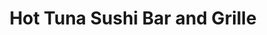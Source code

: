 ---
layout: place
title: "Hot Tuna Sushi Bar and Grille"
permalink: /florida/oldsmar/hot-tuna-sushi-bar-and-grille.html
stateAbbr: FL
stateName: Florida
cityName: Oldsmar
seo:
  name: "Hot Tuna Sushi Bar and Grille"
  type: Restaurant
  links: https://hottunasushi.com/
description: "Sushi rolls, Japanese entrees & happy hour deals draw locals to this intimate, contemporary eatery. Hot Tuna Sushi Bar and Grille serves delicious sushi in Oldsmar, Florida. Try fresh Japanese dishes for a great dining experience. Available for takeout, delivery, lunch, and dinner."
place_id: ChIJ6bB__E_swogRZUESzujtwFQ
photos:
  - name: >-
      places/ChIJ6bB__E_swogRZUESzujtwFQ/photos/AeeoHcIH0Z-TTGztZ8ROCmqWqytDQ3N7yi3JbNJS5YYQUsodPhX1HiHdtLldDMdQTZPtlX85gmMlhihO5gndSAKinuG_p4s5PMlfKW3Jk6oYWg1G39f8hjHVZT4aRfZAe9RQxGI1sCTNm0SFykoofr-Iv2TECP9dIqL0C3pCWKB5LmQS5PVqci4TIWrEiLBgmGD5ZrzePhdQL1Z15C_pp-ewXdsPBG1s4TjL8Afu0m3WrzRzbUEOaqnTqS8YuLvtIvI8-VlHz8d8nyd6o_lQ4oPf49Sp6BwAb6Qm-Dveq97OqqjcwA
    widthPx: 2048
    heightPx: 1371
    authorAttributions:
      - displayName: Hot Tuna Sushi Bar and Grille
        uri: https://maps.google.com/maps/contrib/115314160580770774689
        photoUri: >-
          https://lh3.googleusercontent.com/a-/ALV-UjWf8BvYoeQBna5U9sQ_ZbjkdnFcwfobuBea1iAeg2NVxlK7gtAr=s100-p-k-no-mo
    flagContentUri: >-
      https://www.google.com/local/imagery/report/?cb_client=maps_api_places.places_api&image_key=!1e10!2sAF1QipPZMOtY3nJ0wes346SY9cPEgkjfwDjncanfQWei&hl=en-US
    googleMapsUri: >-
      https://www.google.com/maps/place//data=!3m4!1e2!3m2!1sAF1QipPZMOtY3nJ0wes346SY9cPEgkjfwDjncanfQWei!2e10!4m2!3m1!1s0x88c2ec4ffc7fb0e9:0x54c0ede8ce124165
  - name: >-
      places/ChIJ6bB__E_swogRZUESzujtwFQ/photos/AeeoHcIoeQHCGZA6xUuxtZnElIN_mcnd5PeFoXGTEY3EE7liyEoXBrmZNOC9A7C94OnqxPH90yGt_AsbJ1-toAVzxs8bMaOnn-35QErlQxVGFby_-b8y3MudPbdh4VFDO4Rm42csvcej-vYZ5ztQBEmsciC5X8B9icedsIw9pGkJkaL1ESrY9WyLayjooIVGKOXbedusBmgLH_qXpMsyfMH16ltGA8kGfqii9c_IrE2oiGVSJPIfqu8eg8lBEcl5NyZdbweMfk20wM3wv2QtynWHSCsWJA-SfCzn-ZNcxBePDP2d6Q
    widthPx: 555
    heightPx: 370
    authorAttributions:
      - displayName: Hot Tuna Sushi Bar and Grille
        uri: https://maps.google.com/maps/contrib/115314160580770774689
        photoUri: >-
          https://lh3.googleusercontent.com/a-/ALV-UjWf8BvYoeQBna5U9sQ_ZbjkdnFcwfobuBea1iAeg2NVxlK7gtAr=s100-p-k-no-mo
    flagContentUri: >-
      https://www.google.com/local/imagery/report/?cb_client=maps_api_places.places_api&image_key=!1e10!2sAF1QipNCqf2ERHerLUYq1IXes33D_KmfcYdYYFBgOuTe&hl=en-US
    googleMapsUri: >-
      https://www.google.com/maps/place//data=!3m4!1e2!3m2!1sAF1QipNCqf2ERHerLUYq1IXes33D_KmfcYdYYFBgOuTe!2e10!4m2!3m1!1s0x88c2ec4ffc7fb0e9:0x54c0ede8ce124165
  - name: >-
      places/ChIJ6bB__E_swogRZUESzujtwFQ/photos/AeeoHcIi6bN0IVj16PNIGhtepgO5qio3hjdn5aH6VrzR34Ktrz4y8dc0TBcmOHDIuSC53do86n9fERYuR7hAttEb1V5naRKoHmVXwxgqdHkEa4Px2MOkrpc-mjIpVdHUSQ61648K4JzLKv77qytD8DlrpvkSd-Mo6hcZhRYPlvdWNFYaG8N_C8F6yAC4hN3kBVv7CAIDRXcjoII3wtdLfi_RAKfA0Cx3D8uw5cz0pN6YiOgfEn5oDS5I1HJs2Wjogb8G58-V47nJOZrVUJGzA4JAjJWyfzHTJ82Q5GE3s7n83r_iKyzfhi1l1axO_b_qUVgudPDLosr1eSM35yaj21oL3cRlk5t7LuwYn1DZZZH3FE7D6J2KW6C7qjo_4QXFa243bJyipzTHGO9j_ecEqg6VGYLFxqWiOFZFIY5gqsPQQ_YN4xP3
    widthPx: 4080
    heightPx: 3072
    authorAttributions:
      - displayName: Ryan B
        uri: https://maps.google.com/maps/contrib/100243330660912200376
        photoUri: >-
          https://lh3.googleusercontent.com/a-/ALV-UjWUD2Q6SLXNpPRtaquW6nsv5GodR6S0EKKZhpXHk4xHWagTIlI=s100-p-k-no-mo
    flagContentUri: >-
      https://www.google.com/local/imagery/report/?cb_client=maps_api_places.places_api&image_key=!1e10!2sCIHM0ogKEICAgICT0vuLpgE&hl=en-US
    googleMapsUri: >-
      https://www.google.com/maps/place//data=!3m4!1e2!3m2!1sCIHM0ogKEICAgICT0vuLpgE!2e10!4m2!3m1!1s0x88c2ec4ffc7fb0e9:0x54c0ede8ce124165
  - name: >-
      places/ChIJ6bB__E_swogRZUESzujtwFQ/photos/AeeoHcLzHwW6IX0x9hooMjGD5RTRXIMgAEdNoDf1wwcVhmLkcgRkdullSs2Xq1kKh5tmmt3wBmPYxcP3KtnTWFULbUo9g_XC5CbhSBpnPGeGsBgJINT5oeAbQKVbsBy2Ec9o_TPEFPr-RCKAXq_xEZ06FTIPLL_7J6sU7JAwEl1KXrqVHSmeFiH9Zm1uCaZHZ5AOlH2ab0RgY4GMSByWHj_ajus4QtWTCN4BtHTdAXj73Ju40FHB5B8Zs9rJn4tpdxn8B89m2fBmxaeY62vvLrnQAqXDwdLbYSi8R9LqEe_6SgKZcVHEGnZ9T3p-yDfk7IV3hIOBZqv76vtMXSCHhwGRx70gsnbtGk53fRSfrEXigUXxQ021qhAKx6Ew9HAs1y1H_J467mGXgJe1nrC9xQZJUp1Sqq86U8x0WqUoO6Rr7gc
    widthPx: 3024
    heightPx: 4032
    authorAttributions:
      - displayName: L Sipe
        uri: https://maps.google.com/maps/contrib/113645442367734388091
        photoUri: >-
          https://lh3.googleusercontent.com/a/ACg8ocKNQ0fWLQqqSaO-Po38AKmVBgX-5OGTcU8S3h-mbxwabUuhsfA=s100-p-k-no-mo
    flagContentUri: >-
      https://www.google.com/local/imagery/report/?cb_client=maps_api_places.places_api&image_key=!1e10!2sCIHM0ogKEICAgIC53vGrJQ&hl=en-US
    googleMapsUri: >-
      https://www.google.com/maps/place//data=!3m4!1e2!3m2!1sCIHM0ogKEICAgIC53vGrJQ!2e10!4m2!3m1!1s0x88c2ec4ffc7fb0e9:0x54c0ede8ce124165
  - name: >-
      places/ChIJ6bB__E_swogRZUESzujtwFQ/photos/AeeoHcLE5mYBtOjadl9G87ICftssVP6dmRTR8tWyd09w6Cy-T_mM4CZH7PacUCXNOvE_PlF2YN6EyhA-y1oDB6DvxyveRinWcQi2XlwLBFIY9oq0oSc2KzanFHi2rsPwH-1b3GZXodyJ1jxOw1oOffV6L0aEnPyObAb0jUvn0c-lfSDfiMrz2UE7N7t9-QIu27au2CFNhJd-oe30-TFVFX-YuvS5co5hNpCw6AtULKu-0tKlo72bIPKBaaSENDI7_ROOamQN5SL7ZtUSi4WkyB4rF4BzYUaiSRQeB6BkS6mAjfu1wpUQQGx_fd7dWclLKGhdAMEnHuSaLvJDrDhTYMKevEwMLoXnchjmWSDeYBbtbXw_TrHjGkJH9ztR6sVHjGAmzZVEoWyZ3bLrzBt-UZSYALEdCsxYKR1vM40XtQYDUO7UVg
    widthPx: 3000
    heightPx: 4000
    authorAttributions:
      - displayName: Steve McDonald
        uri: https://maps.google.com/maps/contrib/117985419989497869210
        photoUri: >-
          https://lh3.googleusercontent.com/a-/ALV-UjWbxEt6LJ8wc7bFL44KQ9MByddqYAGEg3oM6LRGE1pISzhlSInFtg=s100-p-k-no-mo
    flagContentUri: >-
      https://www.google.com/local/imagery/report/?cb_client=maps_api_places.places_api&image_key=!1e10!2sCIHM0ogKEICAgMCg8tOwGA&hl=en-US
    googleMapsUri: >-
      https://www.google.com/maps/place//data=!3m4!1e2!3m2!1sCIHM0ogKEICAgMCg8tOwGA!2e10!4m2!3m1!1s0x88c2ec4ffc7fb0e9:0x54c0ede8ce124165
  - name: >-
      places/ChIJ6bB__E_swogRZUESzujtwFQ/photos/AeeoHcLhvFPH8ezkoKjfSO4OB8qW1uiuF2bbChcNxwrBmbImn7pJbowESSfk4jv90ftK-8UKwM1zoaFKfZPMy6Md-aPteCkKxQ_d006VzCpVAG0-mthRQuE1JEMMyJT5SiIhOcHi0IIVAhh3YtrFCz4DWeI8xXbrqvYEtDrrkiCD-SAUtsPU5Ejinr21LeeIVqJYmlGwOTIhE-HYyya-eE9PdqC02Sj7tBOI8K1xX_CdvHuiniQZp9OzVZmvnRFAIBHDe6geOUNTtF9VSwFH6tq13uCNNdimhxwltlyqPZcSaqDbw_VzFBUuT3sK7CYcZ6DxMxqAVjUEXcYNZ-WPLrRCQsBK8J01uk9MCVh87_CQlyOzZlGNKcBDxuO7F43HkGpSXkFD_xAholmy7yYSEaNPBUDiI-SDFsyEpng-iDZdPOEliA
    widthPx: 4032
    heightPx: 3024
    authorAttributions:
      - displayName: Ashley M
        uri: https://maps.google.com/maps/contrib/105749283064612641003
        photoUri: >-
          https://lh3.googleusercontent.com/a-/ALV-UjWl19mIbAvWlSNZD70X2pdr5EnUNu1cAXeduYeQLUQHwsm9K9EP0Q=s100-p-k-no-mo
    flagContentUri: >-
      https://www.google.com/local/imagery/report/?cb_client=maps_api_places.places_api&image_key=!1e10!2sCIHM0ogKEICAgIDZwNiITA&hl=en-US
    googleMapsUri: >-
      https://www.google.com/maps/place//data=!3m4!1e2!3m2!1sCIHM0ogKEICAgIDZwNiITA!2e10!4m2!3m1!1s0x88c2ec4ffc7fb0e9:0x54c0ede8ce124165
  - name: >-
      places/ChIJ6bB__E_swogRZUESzujtwFQ/photos/AeeoHcJf7LcRMZkbX0bFwBgu9Yga1EtrbEXSRnWIfTroWqhEb9kFz2Y-174PJz96oLA7rldddFbR1Mroo-JHemQQnF3X-e8PtU3vzZ32x0kdRehVJb8HS23XVIcozCKaLTeYXV96Qy97hR6-YlGUHWEXNnZsnFGG2vyvppUXizRytHX1GzURIW6VwgDrCvzXyJPOJ2yGfoOzD0Cdt7v2Zmj4x-bXWL3dny7DbmyyKs_UoL7DerPd9ygJz6pU9BP5lQ3myhGZIgtyy3AKIW0X4yYBADX2R3qItfL_JF88f8y1vAhSlnfc5zSbmVsskEndzBQ31_WgT7lmLPfOsPOkPkRwLCIxqPAzpSJs2oa9tZDMwST5dkoIf_cfSlWe_XbgpNRkPfy5tKs1GeaiRdUdGpFjnJ5-MN0q2STFJ07s1dzKjFKQxTI6
    widthPx: 4000
    heightPx: 3000
    authorAttributions:
      - displayName: Suzanne Queen
        uri: https://maps.google.com/maps/contrib/111835111561972189515
        photoUri: >-
          https://lh3.googleusercontent.com/a/ACg8ocKATRkbUzohY2DE3XPPwnXrogIfdbNwk-7mIqfSVsUdY6f9cQ=s100-p-k-no-mo
    flagContentUri: >-
      https://www.google.com/local/imagery/report/?cb_client=maps_api_places.places_api&image_key=!1e10!2sCIHM0ogKEICAgIDR3rjwxAE&hl=en-US
    googleMapsUri: >-
      https://www.google.com/maps/place//data=!3m4!1e2!3m2!1sCIHM0ogKEICAgIDR3rjwxAE!2e10!4m2!3m1!1s0x88c2ec4ffc7fb0e9:0x54c0ede8ce124165
  - name: >-
      places/ChIJ6bB__E_swogRZUESzujtwFQ/photos/AeeoHcKIYMuy5e3emq0Y5tC8bxKEShwJqR0Zl85fBQMedB1DBjzrIwk5CI7su1owbfaG8zR5lfNj822FNWi8qymB-szJ459CvasNKuThImICplwdtncf8Z5fai0gNkpboKdkXXbrBFbKcVi9-vWNrQPXynX4wdeshGeoNMOBYTmy0cJfNVR9Y-H2gkxdMXjpKuC8asrmpmcDI3s0hJAwTO5E9IDdDrxhOtrDGcqiJDLaJN546kXdX-MEs7oeEO9MvoAbTjmAVkUkDyLg2b3ULIDzaOmw33ICZQIr6FU5vANL4jqsoNcfE4sITgjmSBcR1AlbXu81mvyBNIp6ouvOyKKB4C_7SL45Gn7pC_tIIXwvdBErVqmW4805j4493nxFJ2jAFNVJ1TN8YMjEO-1zlhTdXOpol2Ff4ym0bMhHjb6IZzpiS9Ip
    widthPx: 1920
    heightPx: 1080
    authorAttributions:
      - displayName: Mr. Ryder
        uri: https://maps.google.com/maps/contrib/100925180993700519001
        photoUri: >-
          https://lh3.googleusercontent.com/a-/ALV-UjWlhpIfHkHeylA5JzQAB3UNCIsp7xZflfU-N1_OfG0Bl5FYeSFPaQ=s100-p-k-no-mo
    flagContentUri: >-
      https://www.google.com/local/imagery/report/?cb_client=maps_api_places.places_api&image_key=!1e10!2sCIHM0ogKEICAgIC-8ZWFwgE&hl=en-US
    googleMapsUri: >-
      https://www.google.com/maps/place//data=!3m4!1e2!3m2!1sCIHM0ogKEICAgIC-8ZWFwgE!2e10!4m2!3m1!1s0x88c2ec4ffc7fb0e9:0x54c0ede8ce124165
  - name: >-
      places/ChIJ6bB__E_swogRZUESzujtwFQ/photos/AeeoHcKf-kgpyWNfkQwG8cGn0a_DcCHxPPQOMfnT9_5cJJfNDoIg5eNjKqRSZ39XgHM5R4W5mG7RkymLgeWdqRziOt-XZSNTAAgvgYai1H1TjhELZDqXEUPaFS5wG6T-O0e_QmnO-g5Q_qUXe2VtgOG0UY1pGGLq3t6DUfiYkelUG6aab1maS23Hhq2u3CNxL4cF2YAG4gPOvp38V3rtJrzQWipjmMOsirQ65H8T_aUZEUX6G5Xdt1BgrR1THjOlwhuOnWXSIoRj-ZhmWeRM9riorkjMx1ixvMfUITBt7T1uLL60oqQ7kFa2PAliRanmugxfeu0-MDRnKUBA8rEVqb1IBf3V9UF5QekXe4vqn5bOEqcsxzuSRDHUtgTzNR0-1y1sp5TLfugr4lIiKR7PuBmUNB4n8vKxY7nCpnA17Ow39MHFeA
    widthPx: 4032
    heightPx: 2268
    authorAttributions:
      - displayName: Ryan Brooks
        uri: https://maps.google.com/maps/contrib/109409844809032139267
        photoUri: >-
          https://lh3.googleusercontent.com/a/ACg8ocK7MQISHZuxyseIiD8USwUYIE4-4H5jtjPl0XDSvo6055v_8w=s100-p-k-no-mo
    flagContentUri: >-
      https://www.google.com/local/imagery/report/?cb_client=maps_api_places.places_api&image_key=!1e10!2sCIHM0ogKEICAgIDmob2rPg&hl=en-US
    googleMapsUri: >-
      https://www.google.com/maps/place//data=!3m4!1e2!3m2!1sCIHM0ogKEICAgIDmob2rPg!2e10!4m2!3m1!1s0x88c2ec4ffc7fb0e9:0x54c0ede8ce124165
  - name: >-
      places/ChIJ6bB__E_swogRZUESzujtwFQ/photos/AeeoHcLXrwHmlRaW6pdvqBrEakUCqWUjvpm48BOYbNlt-CKI0Va1cM5Lbp1QHxUTlK6C_mZ4Zvcw0GdJ7DX73zhQ1WLT9k4HLFP2xGm10Ui-Yq_NIWfvZHdKIzunTvoob3RgWNJT-gDbT834wl5Mot-m_F0_nEwKXEf9Qa8O-RhB3TnxmuycQam7IMNGdNFhN1p4D4LLySsLiZaqjWbA0OaZvP_-VGI9HXlatIby3lo-_egs0-hanD8ewf_8U-f_Gu63-m9RZA4mInqIIPZ0KopWX2cjR7r05BWeJ43IyYVgp6EmsTfYXV-dYHMfXhIO3wvWzDs5w5bzqb5fY3vJorf615smnmMLfkaB0gFdO9_oHEyBS0bzeaWWzR4SE4oA95fsUSAOxu66ew_dRGHBX8YPDorSN-vLFTOAe50_D5tLzTQD0H3t
    widthPx: 4032
    heightPx: 2268
    authorAttributions:
      - displayName: Ryan Brooks
        uri: https://maps.google.com/maps/contrib/109409844809032139267
        photoUri: >-
          https://lh3.googleusercontent.com/a/ACg8ocK7MQISHZuxyseIiD8USwUYIE4-4H5jtjPl0XDSvo6055v_8w=s100-p-k-no-mo
    flagContentUri: >-
      https://www.google.com/local/imagery/report/?cb_client=maps_api_places.places_api&image_key=!1e10!2sCIHM0ogKEICAgIDmob3LowE&hl=en-US
    googleMapsUri: >-
      https://www.google.com/maps/place//data=!3m4!1e2!3m2!1sCIHM0ogKEICAgIDmob3LowE!2e10!4m2!3m1!1s0x88c2ec4ffc7fb0e9:0x54c0ede8ce124165
address: 3689 Tampa Rd, Oldsmar, FL 34677, USA
street: 3689 Tampa Rd
city: Oldsmar
state: FL
zip: '34677'
country: USA
neighborhood: null
latitude: '28.045017'
longitude: '-82.680817'
accessibility_options:
  wheelchairAccessibleParking: true
  wheelchairAccessibleEntrance: true
  wheelchairAccessibleRestroom: true
  wheelchairAccessibleSeating: true
business_status: OPERATIONAL
name: Hot Tuna Sushi Bar and Grille
google_maps_links:
  directionsUri: >-
    https://www.google.com/maps/dir//''/data=!4m7!4m6!1m1!4e2!1m2!1m1!1s0x88c2ec4ffc7fb0e9:0x54c0ede8ce124165!3e0
  placeUri: https://maps.google.com/?cid=6107142678859891045
  writeAReviewUri: >-
    https://www.google.com/maps/place//data=!4m3!3m2!1s0x88c2ec4ffc7fb0e9:0x54c0ede8ce124165!12e1
  reviewsUri: >-
    https://www.google.com/maps/place//data=!4m4!3m3!1s0x88c2ec4ffc7fb0e9:0x54c0ede8ce124165!9m1!1b1
  photosUri: >-
    https://www.google.com/maps/place//data=!4m3!3m2!1s0x88c2ec4ffc7fb0e9:0x54c0ede8ce124165!10e5
primary_type: Sushi Restaurant
opening_hours:
  regular: null
  current: null
secondary_opening_hours:
  regular:
    weekdayDescriptions: null
    type: null
  current:
    weekdayDescriptions: null
    type: null
phone: (813) 818-8862
price_level: PRICE_LEVEL_MODERATE
price_range: null
rating: '4.6'
rating_count: 1120
website: https://hottunasushi.com/
reviews:
  - name: >-
      places/ChIJ6bB__E_swogRZUESzujtwFQ/reviews/ChZDSUhNMG9nS0VJQ0FnSUNfdk1tWUlnEAE
    relativePublishTimeDescription: a month ago
    rating: 5
    text:
      text: >-
        We celebrated our anniversary and Valentine's Day evening, and it was
        truly unforgettable. The food was outstanding, and the service was
        top-notch. A special thanks to Natalie for making our experience even
        better. The filet mignon was out of this world! Yes, at a sushi
        restaurant! We enjoyed the house Cabernet Sauvignon, which was the
        perfect complement to our meal. The cold sake special was a delightful
        treat for the palate. Finally, the tempura ice cream was an excellent
        finish to our meals.  Watching the staff work seamlessly together was a
        true testament to the success of this place.  We're already looking
        forward to the new location in Largo opening soon!
      languageCode: en
    originalText:
      text: >-
        We celebrated our anniversary and Valentine's Day evening, and it was
        truly unforgettable. The food was outstanding, and the service was
        top-notch. A special thanks to Natalie for making our experience even
        better. The filet mignon was out of this world! Yes, at a sushi
        restaurant! We enjoyed the house Cabernet Sauvignon, which was the
        perfect complement to our meal. The cold sake special was a delightful
        treat for the palate. Finally, the tempura ice cream was an excellent
        finish to our meals.  Watching the staff work seamlessly together was a
        true testament to the success of this place.  We're already looking
        forward to the new location in Largo opening soon!
      languageCode: en
    authorAttribution:
      displayName: Steve McDonald
      uri: https://www.google.com/maps/contrib/117985419989497869210/reviews
      photoUri: >-
        https://lh3.googleusercontent.com/a-/ALV-UjWbxEt6LJ8wc7bFL44KQ9MByddqYAGEg3oM6LRGE1pISzhlSInFtg=s128-c0x00000000-cc-rp-mo-ba5
    publishTime: '2025-02-15T20:03:22.376040Z'
    flagContentUri: >-
      https://www.google.com/local/review/rap/report?postId=ChZDSUhNMG9nS0VJQ0FnSUNfdk1tWUlnEAE&d=17924085&t=1
    googleMapsUri: >-
      https://www.google.com/maps/reviews/data=!4m6!14m5!1m4!2m3!1sChZDSUhNMG9nS0VJQ0FnSUNfdk1tWUlnEAE!2m1!1s0x88c2ec4ffc7fb0e9:0x54c0ede8ce124165
  - name: >-
      places/ChIJ6bB__E_swogRZUESzujtwFQ/reviews/ChdDSUhNMG9nS0VJQ0FnSUR2cE12bjZnRRAB
    relativePublishTimeDescription: 3 months ago
    rating: 5
    text:
      text: >-
        Came in 15 mins before lunch closing and received a warm welcome from
        the host, chef, server, and other staff. Had the special spicy tuna on
        cucumber. It was flawless. The only disappointment was that I hadn't
        visited sooner. Very nice atmosphere.
      languageCode: en
    originalText:
      text: >-
        Came in 15 mins before lunch closing and received a warm welcome from
        the host, chef, server, and other staff. Had the special spicy tuna on
        cucumber. It was flawless. The only disappointment was that I hadn't
        visited sooner. Very nice atmosphere.
      languageCode: en
    authorAttribution:
      displayName: Steve McDonald
      uri: https://www.google.com/maps/contrib/112789568907488830637/reviews
      photoUri: >-
        https://lh3.googleusercontent.com/a-/ALV-UjXjBmlXTidd1ujQv1XUl6IOyEXIbes6PybBUyIei2CSKeR_qmJ0=s128-c0x00000000-cc-rp-mo-ba3
    publishTime: '2024-12-17T19:16:24.618526Z'
    flagContentUri: >-
      https://www.google.com/local/review/rap/report?postId=ChdDSUhNMG9nS0VJQ0FnSUR2cE12bjZnRRAB&d=17924085&t=1
    googleMapsUri: >-
      https://www.google.com/maps/reviews/data=!4m6!14m5!1m4!2m3!1sChdDSUhNMG9nS0VJQ0FnSUR2cE12bjZnRRAB!2m1!1s0x88c2ec4ffc7fb0e9:0x54c0ede8ce124165
  - name: >-
      places/ChIJ6bB__E_swogRZUESzujtwFQ/reviews/ChdDSUhNMG9nS0VJQ0FnSUR2bDdEeTZ3RRAB
    relativePublishTimeDescription: 3 months ago
    rating: 5
    text:
      text: >-
        i love this place so much, genuinely my favorite place to eat. happy
        hour from 5-7 every weekday with sushi rolls at $5 !!!!!!!!! everything
        is so delicious and fresh. definitely the most affordable sushi place
        around here and its soooooo yummy. their fried sweet prawn heads and
        sashimi is genuinely a guilty pleasure of mine and do not skip the
        japanese tempura bagels roll it is so good and crunchy!!!!
      languageCode: en
    originalText:
      text: >-
        i love this place so much, genuinely my favorite place to eat. happy
        hour from 5-7 every weekday with sushi rolls at $5 !!!!!!!!! everything
        is so delicious and fresh. definitely the most affordable sushi place
        around here and its soooooo yummy. their fried sweet prawn heads and
        sashimi is genuinely a guilty pleasure of mine and do not skip the
        japanese tempura bagels roll it is so good and crunchy!!!!
      languageCode: en
    authorAttribution:
      displayName: sashie veltrie
      uri: https://www.google.com/maps/contrib/105547243876262648882/reviews
      photoUri: >-
        https://lh3.googleusercontent.com/a-/ALV-UjUrge2ywloiwgFsv_RS01-IDH_a-nQ9IBwCH_aewDJGtWt7jPSK=s128-c0x00000000-cc-rp-mo-ba3
    publishTime: '2024-12-24T21:23:08.989218Z'
    flagContentUri: >-
      https://www.google.com/local/review/rap/report?postId=ChdDSUhNMG9nS0VJQ0FnSUR2bDdEeTZ3RRAB&d=17924085&t=1
    googleMapsUri: >-
      https://www.google.com/maps/reviews/data=!4m6!14m5!1m4!2m3!1sChdDSUhNMG9nS0VJQ0FnSUR2bDdEeTZ3RRAB!2m1!1s0x88c2ec4ffc7fb0e9:0x54c0ede8ce124165
  - name: >-
      places/ChIJ6bB__E_swogRZUESzujtwFQ/reviews/ChdDSUhNMG9nS0VJQ0FnSUNYMjQzajNRRRAB
    relativePublishTimeDescription: 5 months ago
    rating: 5
    text:
      text: >-
        One of my favorite, go-to sushi spots in the entire Tampa Bay area. 
        Been many times for lunch and dinner.  Usually a short wait for dinner,
        but worth the wait.
      languageCode: en
    originalText:
      text: >-
        One of my favorite, go-to sushi spots in the entire Tampa Bay area. 
        Been many times for lunch and dinner.  Usually a short wait for dinner,
        but worth the wait.
      languageCode: en
    authorAttribution:
      displayName: Dan Brown
      uri: https://www.google.com/maps/contrib/100363953087101127453/reviews
      photoUri: >-
        https://lh3.googleusercontent.com/a-/ALV-UjWJtgRFX0xJqC8CXt77P8Ngyz9OSRqX8EuHlP1RywqoZAsMHMh6AQ=s128-c0x00000000-cc-rp-mo-ba5
    publishTime: '2024-10-20T22:32:48.093331Z'
    flagContentUri: >-
      https://www.google.com/local/review/rap/report?postId=ChdDSUhNMG9nS0VJQ0FnSUNYMjQzajNRRRAB&d=17924085&t=1
    googleMapsUri: >-
      https://www.google.com/maps/reviews/data=!4m6!14m5!1m4!2m3!1sChdDSUhNMG9nS0VJQ0FnSUNYMjQzajNRRRAB!2m1!1s0x88c2ec4ffc7fb0e9:0x54c0ede8ce124165
  - name: >-
      places/ChIJ6bB__E_swogRZUESzujtwFQ/reviews/ChZDSUhNMG9nS0VJQ0FnSUN6cElDUlRnEAE
    relativePublishTimeDescription: 10 months ago
    rating: 4
    text:
      text: >-
        Great happy hour deals ($5/roll) but of course long wait so get there
        early!


        Sushi is good. Other menu items are good too. Excellent service. Options
        available for my vegan & vegetarian friends.


        Parking is very limited during busy times.
      languageCode: en
    originalText:
      text: >-
        Great happy hour deals ($5/roll) but of course long wait so get there
        early!


        Sushi is good. Other menu items are good too. Excellent service. Options
        available for my vegan & vegetarian friends.


        Parking is very limited during busy times.
      languageCode: en
    authorAttribution:
      displayName: Abroad in Milan
      uri: https://www.google.com/maps/contrib/101469938903560322249/reviews
      photoUri: >-
        https://lh3.googleusercontent.com/a-/ALV-UjXZvciIyC7nIpkIoKf4f1aG4JcOh4S1n0TPRW9VIA44bFwwE9LVgw=s128-c0x00000000-cc-rp-mo-ba4
    publishTime: '2024-05-31T00:11:11.609188Z'
    flagContentUri: >-
      https://www.google.com/local/review/rap/report?postId=ChZDSUhNMG9nS0VJQ0FnSUN6cElDUlRnEAE&d=17924085&t=1
    googleMapsUri: >-
      https://www.google.com/maps/reviews/data=!4m6!14m5!1m4!2m3!1sChZDSUhNMG9nS0VJQ0FnSUN6cElDUlRnEAE!2m1!1s0x88c2ec4ffc7fb0e9:0x54c0ede8ce124165
parking_options:
  freeParkingLot: true
  freeStreetParking: true
  paidStreetParking: false
  valetParking: false
payment_options:
  acceptsCreditCards: true
  acceptsDebitCards: true
  acceptsCashOnly: false
  acceptsNfc: true
allow_dogs: null
curbside_pickup: null
delivery: true
dine_in: true
good_for_children: null
good_for_groups: true
good_for_sports: false
live_music: false
menu_for_children: true
outdoor_seating: false
reservable: false
restroom: true
serves_beer: true
serves_breakfast: false
serves_brunch: false
serves_cocktails: true
serves_coffee: null
serves_dinner: true
serves_dessert: true
serves_lunch: true
serves_vegetarian_food: true
serves_wine: true
takeout: true
summary: >-
  Sushi rolls, Japanese entrees & happy hour deals draw locals to this intimate,
  contemporary eatery.

---